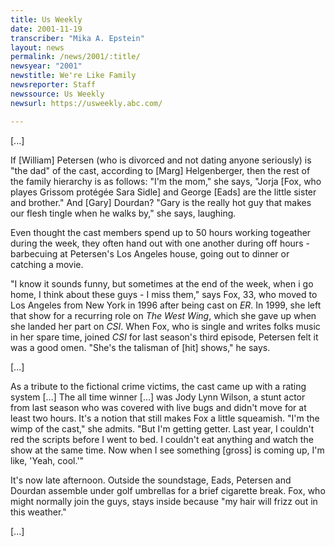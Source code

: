 ```yaml
---
title: Us Weekly
date: 2001-11-19
transcriber: "Mika A. Epstein"
layout: news
permalink: /news/2001/:title/
newsyear: "2001"
newstitle: We're Like Family
newsreporter: Staff
newssource: Us Weekly
newsurl: https://usweekly.abc.com/

---
```

[...]

If [William] Petersen (who is divorced and not dating anyone seriously) is "the dad" of the cast, according to [Marg] Helgenberger, then the rest of the family hierarchy is as follows: "I'm the mom," she says, "Jorja [Fox, who playes Grissom prot&eacute;g&eacute;e Sara Sidle] and George [Eads] are the little sister and brother." And [Gary] Dourdan? "Gary is the really hot guy that makes our flesh tingle when he walks by," she says, laughing.

Even thought the cast members spend up to 50 hours working togeather during the week, they often hand out with one another during off hours - barbecuing at Petersen's Los Angeles house, going out to dinner or catching a movie.

"I know it sounds funny, but sometimes at the end of the week, when i go home, I think about these guys - I miss them," says Fox, 33, who moved to Los Angeles from New York in 1996 after being cast on *ER*. In 1999, she left that show for a recurring role on *The West Wing*, which she gave up when she landed her part on *CSI*. When Fox, who is single and writes folks music in her spare time, joined *CSI* for last season's third episode, Petersen felt it was a good omen. "She's the talisman of [hit] shows," he says.

[...]

As a tribute to the fictional crime victims, the cast came up with a rating system [...] The all time winner [...] was Jody Lynn Wilson, a stunt actor from last season who was covered with live bugs and didn't move for at least two hours. It's a notion that still makes Fox a little squeamish. "I'm the wimp of the cast," she admits. "But I'm getting getter. Last year, I couldn't red the scripts before I went to bed. I couldn't eat anything and watch the show at the same time. Now when I see something [gross] is coming up, I'm like, 'Yeah, cool.'"

It's now late afternoon. Outside the soundstage, Eads, Petersen and Dourdan assemble under golf umbrellas for a brief cigarette break. Fox, who might normally join the guys, stays inside because "my hair will frizz out in this weather."

[...]

